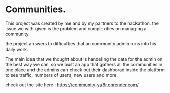 # Communities.

This project was created by me and by my partners to the hackathon.
the issue we with given is the problem and complexities on managing a community.


 the project answers to difficulties that an community admin runs into his daily work.
 
 The main idea that we thought about is handeling the data for the admin on the best way we can, so we built an app that gathers all the communities in one place and    the admins can check out their dashborad inside the platform to see traffic, numbers of users, new users and more.
 
 check out the site here : https://community-ya6r.onrender.com/

